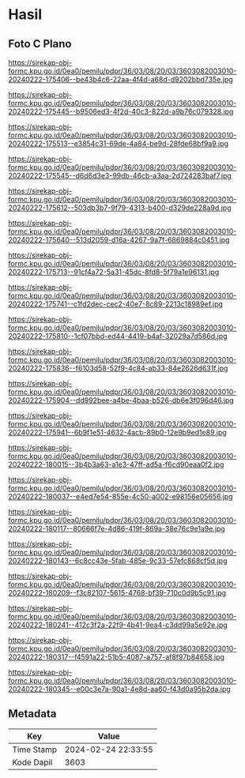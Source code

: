 # Hasil

## Foto C Plano

https://sirekap-obj-formc.kpu.go.id/0ea0/pemilu/pdpr/36/03/08/20/03/3603082003010-20240222-175406--be43b4c6-22aa-4f4d-a68d-d9202bbd735e.jpg

https://sirekap-obj-formc.kpu.go.id/0ea0/pemilu/pdpr/36/03/08/20/03/3603082003010-20240222-175445--b9506ed3-4f2d-40c3-822d-a9b76c079328.jpg

https://sirekap-obj-formc.kpu.go.id/0ea0/pemilu/pdpr/36/03/08/20/03/3603082003010-20240222-175513--e3854c31-69de-4a84-be9d-28fde68bf9a9.jpg

https://sirekap-obj-formc.kpu.go.id/0ea0/pemilu/pdpr/36/03/08/20/03/3603082003010-20240222-175545--d6d6d3e3-99db-46cb-a3aa-2d724283baf7.jpg

https://sirekap-obj-formc.kpu.go.id/0ea0/pemilu/pdpr/36/03/08/20/03/3603082003010-20240222-175612--503db3b7-9f79-4313-b400-d329de228a9d.jpg

https://sirekap-obj-formc.kpu.go.id/0ea0/pemilu/pdpr/36/03/08/20/03/3603082003010-20240222-175640--513d2059-d16a-4267-9a7f-6869884c0451.jpg

https://sirekap-obj-formc.kpu.go.id/0ea0/pemilu/pdpr/36/03/08/20/03/3603082003010-20240222-175713--91cf4a72-5a31-45dc-8fd8-5f79a1e96131.jpg

https://sirekap-obj-formc.kpu.go.id/0ea0/pemilu/pdpr/36/03/08/20/03/3603082003010-20240222-175741--c1fd2dec-cec2-40e7-8c89-2213c18989ef.jpg

https://sirekap-obj-formc.kpu.go.id/0ea0/pemilu/pdpr/36/03/08/20/03/3603082003010-20240222-175810--1cf07bbd-ed44-4419-b4af-32029a7d586d.jpg

https://sirekap-obj-formc.kpu.go.id/0ea0/pemilu/pdpr/36/03/08/20/03/3603082003010-20240222-175836--f6103d58-52f9-4c84-ab33-84e2626d631f.jpg

https://sirekap-obj-formc.kpu.go.id/0ea0/pemilu/pdpr/36/03/08/20/03/3603082003010-20240222-175904--dd992bee-a4be-4baa-b526-db6e3f096d46.jpg

https://sirekap-obj-formc.kpu.go.id/0ea0/pemilu/pdpr/36/03/08/20/03/3603082003010-20240222-175941--6b9f1e51-4632-4acb-89b0-12e9b9ed1e89.jpg

https://sirekap-obj-formc.kpu.go.id/0ea0/pemilu/pdpr/36/03/08/20/03/3603082003010-20240222-180015--3b4b3a63-a1e3-47ff-ad5a-f6cd90eaa0f2.jpg

https://sirekap-obj-formc.kpu.go.id/0ea0/pemilu/pdpr/36/03/08/20/03/3603082003010-20240222-180037--e4ed7e54-855e-4c50-a002-e98156e05656.jpg

https://sirekap-obj-formc.kpu.go.id/0ea0/pemilu/pdpr/36/03/08/20/03/3603082003010-20240222-180117--80666f7e-4d86-419f-869a-38e76c9e1a9e.jpg

https://sirekap-obj-formc.kpu.go.id/0ea0/pemilu/pdpr/36/03/08/20/03/3603082003010-20240222-180143--6c8cc43e-5fab-485e-9c33-57efc868cf5d.jpg

https://sirekap-obj-formc.kpu.go.id/0ea0/pemilu/pdpr/36/03/08/20/03/3603082003010-20240222-180209--f3c82107-5615-4768-bf39-710c0d9b5c91.jpg

https://sirekap-obj-formc.kpu.go.id/0ea0/pemilu/pdpr/36/03/08/20/03/3603082003010-20240222-180241--412c3f2a-22f9-4b41-9ea4-c3dd99a5e92e.jpg

https://sirekap-obj-formc.kpu.go.id/0ea0/pemilu/pdpr/36/03/08/20/03/3603082003010-20240222-180317--f4591a22-51b5-4087-a757-af8f97b84658.jpg

https://sirekap-obj-formc.kpu.go.id/0ea0/pemilu/pdpr/36/03/08/20/03/3603082003010-20240222-180345--e00c3e7a-90a1-4e8d-aa60-f43d0a95b2da.jpg


## Metadata

| Key        | Value               |
| ---------- | ------------------- |
| Time Stamp | 2024-02-24 22:33:55 |
| Kode Dapil | 3603                |



